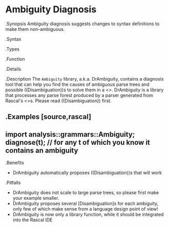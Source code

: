 # Ambiguity Diagnosis

.Synopsis
Ambiguity diagnosis suggests changes to syntax definitions to make them non-ambiguous.

.Syntax

.Types

.Function

.Details

.Description
The `Ambiguity` library, a.k.a. DrAmbiguity, contains a diagnosis tool that can help you find the causes of ambiguous 
parse trees and possible ((Disambiguation))s to solve them in a <<Syntax Definition>>.
DrAmbiguity is a library that processes any parse forest produced by a parser generated from Rascal's <<Syntax Definition>>s.
Please read ((Disambiguation)) first.

.Examples
[source,rascal]
----
import analysis::grammars::Ambiguity;
diagnose(t); // for any t of which you know it contains an ambiguity
----

.Benefits

*  DrAmbiguity automatically proposes ((Disambiguation))s that will work 

.Pitfalls

*  DrAmbiguity does not scale to large parse trees, so please first make your example smaller.
*  DrAmbiguity proposes several [Disambiguation]s for each ambiguity, only few of which make sense from a language design point of view!
*  DrAmbiguity is now only a library function, while it should be integrated into the Rascal IDE

